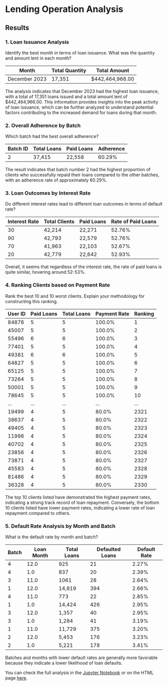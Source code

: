 # Lending Operation Analysis

## Results

### 1. Loan Issuance Analysis

Identify the best month in terms of loan issuance. What was the quantity and amount lent in each month?

| Month       | Total Quantity | Total Amount    |
|-------------|----------------|-----------------|
| December 2023 | 17,351         | $442,464,966.00|

The analysis indicates that December 2023 had the highest loan issuance, with a total of 17,351 loans issued and a total amount lent of $442,464,966.00. This information provides insights into the peak activity of loan issuance, which can be further analyzed to understand potential factors contributing to the increased demand for loans during that month.

### 2. Overall Adherence by Batch

Which batch had the best overall adherence?

| Batch ID | Total Loans | Paid Loans | Adherence |
|----------|-------------|------------|-----------|
| 2        | 37,415      | 22,558     | 60.29%    |

The result indicates that batch number 2 had the highest proportion of clients who successfully repaid their loans compared to the other batches, with an adherence rate of approximately 60.29%.

### 3. Loan Outcomes by Interest Rate

Do different interest rates lead to different loan outcomes in terms of default rate?

| Interest Rate | Total Clients | Paid Loans | Rate of Paid Loans |
|---------------|---------------|------------|--------------------|
| 30            | 42,214        | 22,271     | 52.76%             |
| 90            | 42,793        | 22,579     | 52.76%             |
| 70            | 41,963        | 22,103     | 52.67%             |
| 20            | 42,779        | 22,642     | 52.93%             |

Overall, it seems that regardless of the interest rate, the rate of paid loans is quite similar, hovering around 52-53%.

### 4. Ranking Clients based on Payment Rate

Rank the best 10 and 10 worst clients. Explain your methodology for constructing this ranking.


| User ID | Paid Loans | Total Loans | Payment Rate | Ranking |
|---------|------------|-------------|--------------|---------|
| 84878   | 5          | 5           | 100.0%       | 1       |
| 45007   | 5          | 5           | 100.0%       | 2       |
| 55496   | 6          | 6           | 100.0%       | 3       |
| 77401   | 5          | 5           | 100.0%       | 4       |
| 49381   | 6          | 6           | 100.0%       | 5       |
| 64827   | 5          | 5           | 100.0%       | 6       |
| 65125   | 5          | 5           | 100.0%       | 7       |
| 73264   | 5          | 5           | 100.0%       | 8       |
| 50001   | 5          | 5           | 100.0%       | 9       |
| 78645   | 5          | 5           | 100.0%       | 10      |
| ...     | ...        | ...         | ...          | ...     |
| 19499   | 4          | 5           | 80.0%        | 2321    |
| 38637   | 4          | 5           | 80.0%        | 2322    |
| 49405   | 4          | 5           | 80.0%        | 2323    |
| 11998   | 4          | 5           | 80.0%        | 2324    |
| 40702   | 4          | 5           | 80.0%        | 2325    |
| 23856   | 4          | 5           | 80.0%        | 2326    |
| 73871   | 4          | 5           | 80.0%        | 2327    |
| 45583   | 4          | 5           | 80.0%        | 2328    |
| 81486   | 4          | 5           | 80.0%        | 2329    |
| 36328   | 4          | 5           | 80.0%        | 2330    |


The top 10 clients listed have demonstrated the highest payment rates, indicating a strong track record of loan repayment. Conversely, the bottom 10 clients listed have lower payment rates, indicating a lower rate of loan repayment compared to others.

### 5. Default Rate Analysis by Month and Batch

What is the default rate by month and batch?

| Batch | Loan Month | Total Loans | Defaulted Loans | Default Rate |
|-------|------------|-------------|-----------------|--------------|
| 4     | 12.0       | 925         | 21              | 2.27%        |
| 4     | 1.0        | 837         | 20              | 2.39%        |
| 3     | 11.0       | 1061        | 28              | 2.64%        |
| 1     | 12.0       | 14,819      | 394             | 2.66%        |
| 4     | 11.0       | 773         | 22              | 2.85%        |
| 1     | 1.0        | 14,424      | 426             | 2.95%        |
| 3     | 12.0       | 1,357       | 40              | 2.95%        |
| 3     | 1.0        | 1,284       | 41              | 3.19%        |
| 1     | 11.0       | 11,729      | 375             | 3.20%        |
| 2     | 12.0       | 5,453       | 176             | 3.23%        |
| 2     | 1.0        | 5,221       | 178             | 3.41%        |

Batches and months with lower default rates are generally more favorable because they indicate a lower likelihood of loan defaults.

You can check the full analysis in the [Jupyter Notebook](notebooks\exploring.ipynb) or on the HTML page [here](results\exploring.html).